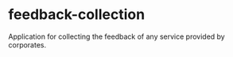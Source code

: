 # feedback-collection
Application for collecting the feedback of any service provided by corporates.

